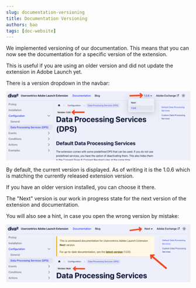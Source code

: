 ```yaml
---
slug: documentation-versioning
title: Documentation Versioning
authors: bao
tags: [doc-website]
---
```


We implemented versioning of our documentation. This means that you can now see the documentation for a specific version 
of the extension.

This is useful if you are using an older version and did not update the extension in Adobe Launch yet.

<!--truncate-->

There is a version dropdown in the navbar:

![opened version dropdown in the navbar](version-dropdown.png)

By default, the current version is displayed. As of writing it is the 1.0.6 which is matching the currently released extension version.

If you have an older version installed, you can choose it there.

The "Next" version is our work in progress state for the next version of the extension and documentation.

You will also see a hint, in case you open the wrong version by mistake:

![next version hint on top of a documentation page](next-version-hint.png)
